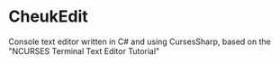 # CheukEdit
Console text editor written in C# and using CursesSharp, based on the "NCURSES Terminal Text Editor Tutorial"
